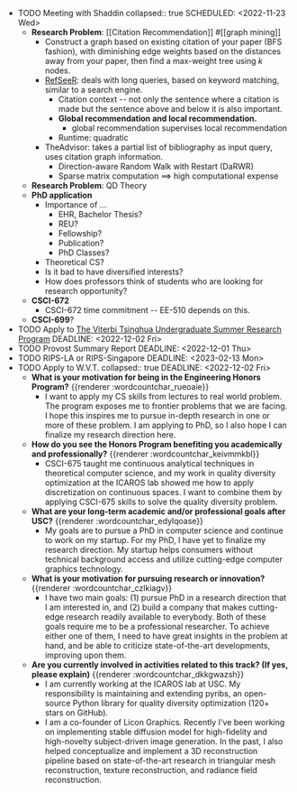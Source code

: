 - TODO Meeting with Shaddin
  collapsed:: true
  SCHEDULED: <2022-11-23 Wed>
	- **Research Problem**: [[Citation Recommendation]] #[[graph mining]]
		- Construct a graph based on existing citation of your paper (BFS fashion), with diminishing edge weights based on the distances away from your paper, then find a max-weight tree using $k$ nodes.
		- [RefSeeR](https://clgiles.ist.psu.edu/pubs/JCDL2014-refseer.pdf): deals with long queries, based on keyword matching, similar to a search engine.
			- Citation context -- not only the sentence where a citation is made but the sentence above and below it is also important.
			- **Global recommendation and local recommendation.**
				- global recommendation supervises local recommendation
			- Runtime: quadratic
		- TheAdvisor: takes a partial list of bibliography as input query, uses citation graph information.
			- Direction-aware Random Walk with Restart (DaRWR)
			- Sparse matrix computation $\implies$ high computational expense
	- **Research Problem**: QD Theory
	- **PhD application**
		- Importance of ...
			- EHR, Bachelor Thesis?
			- REU?
			- Fellowship?
			- Publication?
			- PhD Classes?
		- Theoretical CS?
		- Is it bad to have diversified interests?
		- How does professors think of students who are looking for research opportunity?
	- **CSCI-672**
		- CSCI-672 time commitment -- EE-510 depends on this.
	- **CSCI-699**?
- TODO Apply to [The Viterbi Tsinghua Undergraduate Summer Research Program](https://studenttravelabroad.usc.edu/index.cfm?FuseAction=Programs.ViewProgramAngular&id=10063)
  DEADLINE: <2022-12-02 Fri>
- TODO Provost Summary Report
  DEADLINE: <2022-12-01 Thu>
- TODO RIPS-LA or RIPS-Singapore
  DEADLINE: <2023-02-13 Mon>
- TODO Apply to W.V.T.
  collapsed:: true
  DEADLINE: <2022-12-02 Fri>
	- **What is your motivation for being in the Engineering Honors Program?** {{renderer :wordcountchar_rueoaie}}
		- I want to apply my CS skills from lectures to real world problem. The program exposes me to frontier problems that we are facing. I hope this inspires me to pursue in-depth research in one or more of these problem. I am applying to PhD, so I also hope I can finalize my research direction here.
	- **How do you see the Honors Program benefiting you academically and professionally?** {{renderer :wordcountchar_keivmmkbl}}
		- CSCI-675 taught me continuous analytical techniques in theoretical computer science, and my work in quality diversity optimization at the ICAROS lab showed me how to apply discretization on continuous spaces. I want to combine them by applying CSCI-675 skills to solve the quality diversity problem.
	- **What are your long-term academic and/or professional goals after USC?** {{renderer :wordcountchar_edylqoase}}
		- My goals are to pursue a PhD in computer science and continue to work on my startup. For my PhD, I have yet to finalize my research direction. My startup helps consumers without technical background access and utilize cutting-edge computer graphics technology.
	- **What is your motivation for pursuing research or innovation?** {{renderer :wordcountchar_czlkiagv}}
		- I have two main goals: (1) pursue PhD in a research direction that I am interested in, and (2) build a company that makes cutting-edge research readily available to everybody. Both of these goals require me to be a professional researcher. To achieve either one of them, I need to have great insights in the problem at hand, and be able to criticize state-of-the-art developments, improving upon them.
	- **Are you currently involved in activities related to this track? (If yes, please explain)** {{renderer :wordcountchar_dkkgwazsh}}
		- I am currently working at the ICAROS lab at USC. My responsibility is maintaining and extending pyribs, an open-source Python library for quality diversity optimization (120+ stars on GitHub).
		- I am a co-founder of Licon Graphics. Recently I've been working on implementing stable diffusion model for high-fidelity and high-novelty subject-driven image generation. In the past, I also helped conceptualize and implement a 3D reconstruction pipeline based on state-of-the-art research in triangular mesh reconstruction, texture reconstruction, and radiance field reconstruction.
